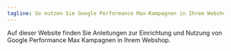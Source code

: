 ```yaml
---
tagline: So nutzen Sie Google Performance Max-Kampagnen in Ihrem Webshop
---
```


Auf dieser Website finden Sie Anleitungen zur Einrichtung und Nutzung von Google Performance Max Kampagnen in Ihrem Webshop.
